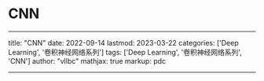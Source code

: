 # CNN

---
title: "CNN"
date: 2022-09-14
lastmod: 2023-03-22
categories: ['Deep Learning', '卷积神经网络系列']
tags: ['Deep Learning', '卷积神经网络系列', 'CNN']
author: "vllbc"
mathjax: true
markup: pdc

---
